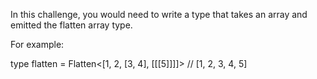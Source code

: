 In this challenge, you would need to write a type that takes an array and emitted the flatten array type.

For example:

type flatten = Flatten<[1, 2, [3, 4], [[[5]]]]> // [1, 2, 3, 4, 5]